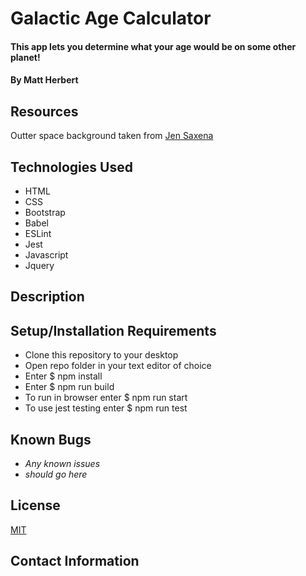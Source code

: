 # Galactic Age Calculator

#### This app lets you determine what your age would be on some other planet!

#### By Matt Herbert

## Resources

Outter space background taken from [Jen Saxena](https://medium.com/@jensaxena/css-tutorial-animated-geometric-galaxy-background-ad3835c36ce1)

## Technologies Used

* HTML
* CSS
* Bootstrap
* Babel
* ESLint
* Jest
* Javascript
* Jquery

## Description

## Setup/Installation Requirements

* Clone this repository to your desktop
* Open repo folder in your text editor of choice
* Enter $ npm install
* Enter $ npm run build
* To run in browser enter $ npm run start
* To use jest testing enter $ npm run test

## Known Bugs

* _Any known issues_
* _should go here_

## License

[MIT](https://opensource.org/osd)

## Contact Information
